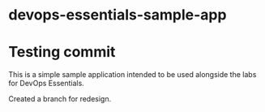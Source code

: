 # devops-essentials-sample-app
# Testing commit
This is a simple sample application intended to be used alongside the labs for DevOps Essentials.

Created a branch for redesign. 
